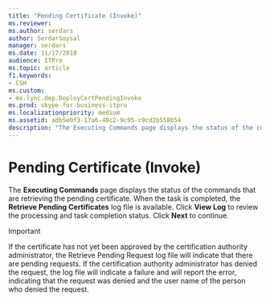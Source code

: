 ```yaml
---
title: "Pending Certificate (Invoke)"
ms.reviewer: 
ms.author: serdars
author: SerdarSoysal
manager: serdars
ms.date: 11/17/2018
audience: ITPro
ms.topic: article
f1.keywords:
- CSH
ms.custom:
- ms.lync.dep.DeployCertPendingInvoke
ms.prod: skype-for-business-itpro
ms.localizationpriority: medium
ms.assetid: adb5e0f3-17a6-40c2-9c95-c9cd2b558b54
description: "The Executing Commands page displays the status of the commands that are retrieving the pending certificate. When the task is completed, the Retrieve Pending Certificates log file is available. Click View Log to review the processing and task completion status. Click Next to continue."
---
```


# Pending Certificate (Invoke)
 
The **Executing Commands** page displays the status of the commands that are retrieving the pending certificate. When the task is completed, the **Retrieve Pending Certificates** log file is available. Click **View Log** to review the processing and task completion status. Click **Next** to continue.
  
> [!IMPORTANT]
> If the certificate has not yet been approved by the certification authority administrator, the Retrieve Pending Request log file will indicate that there are pending requests. If the certification authority administrator has denied the request, the log file will indicate a failure and will report the error, indicating that the request was denied and the user name of the person who denied the request. 
  

